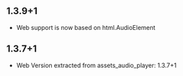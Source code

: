 ## 1.3.9+1

* Web support is now based on html.AudioElement

## 1.3.7+1

* Web Version extracted from assets_audio_player: 1.3.7+1